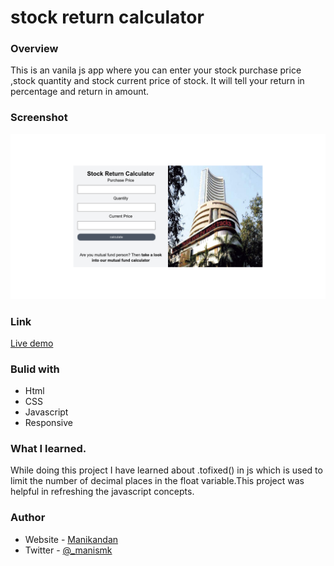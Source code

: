 # stock return calculator

### Overview
This is an vanila js app where you can enter your stock purchase price ,stock quantity and stock current price of stock. It will tell your return in percentage and return in amount.

### Screenshot
![](https://github.com/manismk/stock_return_calculator/blob/a568055b3adf0b02833b2fabb32e5c4fa4971aac/Stock%20Return%20Calculator.png)

### Link
[Live demo](https://stock-return.netlify.app/)

### Bulid with
 - Html
 - CSS
 - Javascript
 - Responsive

### What I learned.

While doing this project I have learned about .tofixed() in js which is used to limit the number of decimal places in the float variable.This project was helpful in refreshing the javascript concepts.

### Author

- Website - [Manikandan](https://manikandan.netlify.app/)
- Twitter - [@_manismk](https://www.twitter.com/_manismk)
